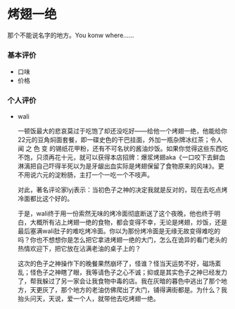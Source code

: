
# 烤翅一绝

那个不能说名字的地方。You konw where……

### 基本评价
- 口味
- 价格

### 个人评价

- wali
 
  一顿饭最大的悲哀莫过于吃饱了却还没吃好——给他一个烤翅一绝，他能给你22元的豆角焖面套餐，即一碟史色的干巴挂面，外加一瓶杂牌冰红茶；令人 闻 之 色 变 的锡纸花甲粉，还有不可名状的酱油炒饭。如果你觉得这些东西吃不饱，只须再花十元，就可以获得本店招牌：爆浆烤翅aka《一口咬下去鲜血淋漓把自己吓得半死以为是牙龈出血实际是烤翅保留了食物原来的风味》。更不用说六元的淀粉肠，主打一个一吃一个不吱声。
   
  对此，著名评论家lyj表示：当初色子之神的决定我就是反对的，现在去吃点烤冷面都比这个好的。
   
  于是，wali终于用一份索然无味的烤冷面彻底断送了这个夜晚，他也终于明白，大概所有沾上烤翅一绝的食物，都会变得不幸，无论是烤翅，炒饭，还是最后塞满wali肚子的难吃烤冷面。你以为那份烤冷面是无缘无故变得难吃的吗？你也不想想你是怎么把它拿进烤翅一绝的大门，怎么在诡异的看门老头的热情欢迎下，把它放在沾满老油的桌子上的？
   
  这次的色子之神操作下的晚餐果然崩坏了，怪谁？怪当天运势不好，磁场紊乱；怪色子之神瞎了眼，我等请色子之心不诚；抑或是其实色子之神已经发力了，帮我躲过了另一家会让我食物中毒的店。我在灰暗的暮色中逃出了那个地方，天更灰了，那个地方的老油仿佛爬出了大门，铺得满街都是。为什么？我抬头问天，天说，爱一个人，就带他去吃烤翅一绝。

